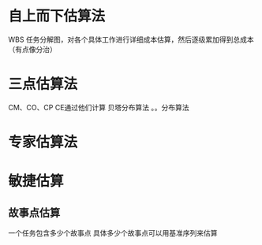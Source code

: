 # 自上而下估算法
WBS 任务分解图，对各个具体工作进行详细成本估算，然后逐级累加得到总成本（有点像分治）
# 三点估算法
CM、CO、CP
CE通过他们计算
贝塔分布算法
。。分布算法
# 专家估算法
# 敏捷估算
## 故事点估算
一个任务包含多少个故事点
具体多少个故事点可以用基准序列来估算